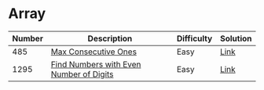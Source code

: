 # Array
<div class="array-table"></div>

Number | Description                           | Difficulty | Solution
------- | ------------------------------------- | -------- |--------
485 | [Max Consecutive Ones](https://leetcode.com/problems/max-consecutive-ones/) | Easy | [Link](https://leetcode.com/problems/max-consecutive-ones/discuss/676283/C-O(n)-solution)
1295 | [Find Numbers with Even Number of Digits](https://leetcode.com/problems/find-numbers-with-even-number-of-digits/) | Easy | [Link](https://leetcode.com/problems/find-numbers-with-even-number-of-digits/discuss/676762/C-solution-(3-ways-to-get-number-of-digits))

<div class="array-table"></div>
